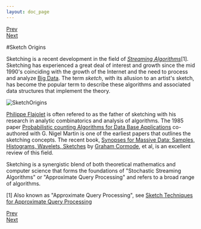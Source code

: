 ```yaml
---
layout: doc_page
---
```

[Prev](theChallenge.html)<br>
[Next](SketchElements.html)

#Sketch Origins

Sketching is a recent development in the field of 
<a href="https://en.wikipedia.org/wiki/Streaming_algorithm"><i>Streaming Algorithms</i></a>[1]. 
Sketching has experienced a great deal of interest and growth since the mid 1990's coinciding with the growth of the Internet and the need to process and analyze 
<a href="https://en.wikipedia.org/wiki/Big_data">Big Data</a>.  The term <i>sketch</i>, with its allusion to an artist's sketch, has become the popular term to describe these algorithms and associated data structures that implement the theory.

<img class="doc-img-full" src="{{site.docs_img_dir}}SketchOrigins.png" alt="SketchOrigins" />

<a href="https://en.wikipedia.org/wiki/Philippe_Flajolet">Philippe Flajolet</a> 
is often refered to as the father of sketching with his research in analytic combinatorics and analysis of algorithms.  The 1985 paper 
<a href="http://db.cs.berkeley.edu/cs286/papers/flajoletmartin-jcss1985.pdf">
Probabilistic counting Algorithms for Data Base Applications</a> 
co-authored with G. Nigel Martin is one of the earliest papers that outlines the sketching concepts. 
The recent book, 
<a href="http://db.cs.berkeley.edu/cs286/papers/synopses-fntdb2012.pdf">
Synopses for Massive Data: Samples, Histograms, Wavelets, Sketches</a> by 
<a href="http://www2.warwick.ac.uk/fac/sci/dcs/people/graham_cormode/">Graham Cormode</a>, et al, 
is an excellent review of this field.

Sketching is a synergistic blend of both theoretical mathematics and computer science that forms the foundations of "Stochastic Streaming Algorithms" or "Approximate Query Processing" and refers to a broad range of algorithms.  



[1] Also known as "Approximate Query Processing", see <a href="http://people.cs.umass.edu/~mcgregor/711S12/sketches1.pdf">Sketch Techniques for Approximate Query Processing</a>

[Prev](theChallenge.html)<br>
[Next](SketchElements.html)

